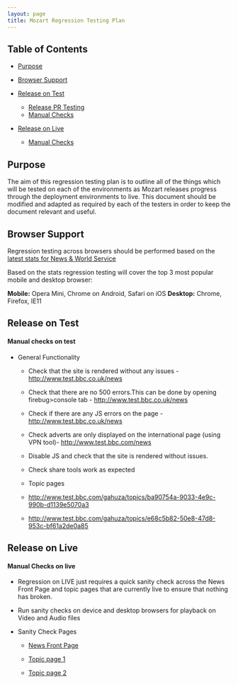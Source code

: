 ```yaml
---
layout: page
title: Mozart Regression Testing Plan
---
```


Table of Contents
-------

-   [Purpose](#purpose)
-   [Browser Support](#browser-support)
-   [Release on Test](#release-on-test)
    -   [Release PR Testing](#release-pr-testing)
    -   [Manual Checks](#manual-checks-on-test)


-   [Release on Live](#release-on-live)
    -   [Manual Checks](#manual-checks-on-live)


Purpose
-------

The aim of this regression testing plan is to outline all of the things which will be tested on each of the environments as Mozart releases progress through the deployment environments to live. This document should be modified and adapted as required by each of the testers in order to keep the document relevant and useful.

Browser Support
---------------

Regression testing across browsers should be performed based on the [latest stats for News & World Service](https://confluence.dev.bbc.co.uk/display/news/Supported+Browser+Versions)

Based on the stats regression testing will cover the top 3 most popular mobile and desktop browser:

**Mobile:** Opera Mini, Chrome on Android, Safari on iOS
**Desktop:** Chrome, Firefox, IE11

Release on Test
---------------

#### Manual checks on test

-   General Functionality

    -   Check that the site is rendered without any issues - <http://www.test.bbc.co.uk/news>
    -   Check that there are no 500 errors.This can be done by opening firebug>console tab - <http://www.test.bbc.co.uk/news>
    -   Check if there are any JS errors on the page - <http://www.test.bbc.co.uk/news>
    -   Check adverts are only displayed on the international page (using VPN tool)- <http://www.test.bbc.com/news>
    -   Disable JS and check that the site is rendered without issues.
    -   Check share tools work as expected

    -   Topic pages

    -   <http://www.test.bbc.com/gahuza/topics/ba90754a-9033-4e9c-990b-d1139e5070a3>
    -   <http://www.test.bbc.com/gahuza/topics/e68c5b82-50e8-47d8-953c-bf61a2de0a85>


Release on Live
---------------

#### Manual Checks on live

-   Regression on LIVE just requires a quick sanity check across the News Front Page and topic pages that are currently live to ensure that nothing has broken.

-   Run sanity checks on device and desktop browsers for playback on Video and Audio files

-   Sanity Check Pages

	- 	[News Front Page](http://www.bbc.co.uk/news)

    -   [Topic page 1](http://www.bbc.com/gahuza/topics/ba90754a-9033-4e9c-990b-d1139e5070a3)
    -   [Topic page 2](http://www.bbc.com/gahuza/topics/e68c5b82-50e8-47d8-953c-bf61a2de0a85)

